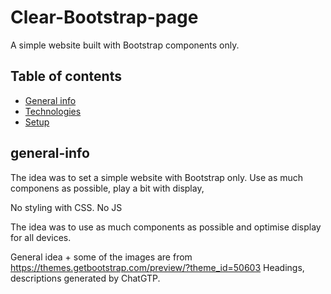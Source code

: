 # Clear-Bootstrap-page
A simple website built with Bootstrap components only. 

## Table of contents
* [General info](#general-info)
* [Technologies](#technologies)
* [Setup](#setup)


## general-info 
The idea was to set a simple website with Bootstrap only. Use as much componens as possible, play a bit with display, 


No styling with CSS. No JS 

The idea was to use as much components as possible and optimise display for all devices.

General idea + some of the images are from https://themes.getbootstrap.com/preview/?theme_id=50603
Headings, descriptions generated by ChatGTP.
